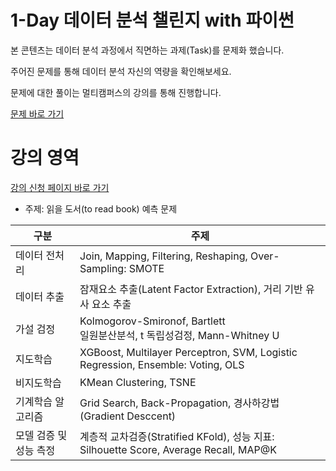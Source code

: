 # 1-Day 데이터 분석 챌린지 with 파이썬

본 콘텐츠는 데이터 분석 과정에서 직면하는 과제(Task)를 문제화 했습니다. 

주어진 문제를 통해 데이터 분석 자신의 역량을 확인해보세요.

문제에 대한 풀이는 멀티캠퍼스의 강의를 통해 진행합니다. 

[문제 바로 가기](https://github.com/sunkusun9/DS_prob1/blob/main/prob.ipynb)

# 강의 영역

[강의 신청 페이지 바로 가기](https://www.multicampus.com/em/enrolment/courseDetai?p_menu=NzUjU1VC&p_gubun=Qw==&corsCd=FA011G&corsYr=2023&corsDgrCd=10104)

* 주제: 읽을 도서(to read book) 예측 문제

|구분|주제|
|---|----|
|데이터 전처리| Join, Mapping, Filtering, Reshaping, Over-Sampling: SMOTE|
|데이터 추출|잠재요소 추출(Latent Factor Extraction), 거리 기반 유사 요소 추출|
|가설 검정|Kolmogorov-Smironof, Bartlett<br/>일원분산분석, t 독립성검정, Mann-Whitney U|
|지도학습| XGBoost, Multilayer Perceptron, SVM, Logistic Regression, Ensemble: Voting, OLS|
|비지도학습|KMean Clustering, TSNE|
|기계학습 알고리즘|Grid Search, Back-Propagation, 경사하강법(Gradient Desccent)|
|모델 검증 및 성능 측정|계층적 교차검증(Stratified KFold), 성능 지표: Silhouette Score, Average Recall, MAP@K|
